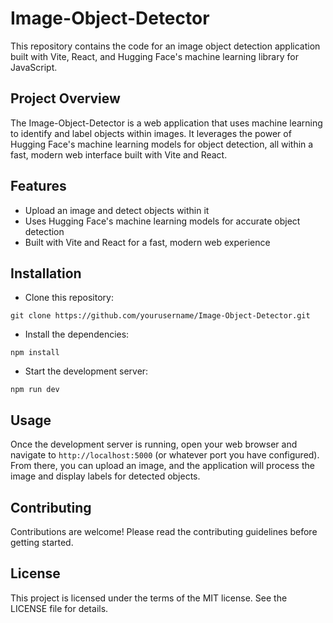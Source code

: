 # Image-Object-Detector

This repository contains the code for an image object detection application built with Vite, React, and Hugging Face's machine learning library for JavaScript.

## Project Overview

The Image-Object-Detector is a web application that uses machine learning to identify and label objects within images. It leverages the power of Hugging Face's machine learning models for object detection, all within a fast, modern web interface built with Vite and React.

## Features

- Upload an image and detect objects within it
- Uses Hugging Face's machine learning models for accurate object detection
- Built with Vite and React for a fast, modern web experience

## Installation

- Clone this repository:

`git clone https://github.com/yourusername/Image-Object-Detector.git`

- Install the dependencies:

`npm install`

- Start the development server:

`npm run dev`

## Usage

Once the development server is running, open your web browser and navigate to `http://localhost:5000` (or whatever port you have configured). From there, you can upload an image, and the application will process the image and display labels for detected objects.

## Contributing

Contributions are welcome! Please read the contributing guidelines before getting started.

## License

This project is licensed under the terms of the MIT license. See the LICENSE file for details.